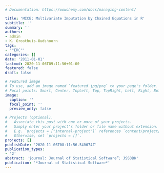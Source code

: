 ```yaml
---
# Documentation: https://wowchemy.com/docs/managing-content/

title: 'MICE: Multivariate Imputation by Chained Equations in R'
subtitle: ''
summary: ''
authors:
- admin
- K. Groothuis-Oudshoorn
tags:
- '"ERC"'
categories: []
date: '2011-01-01'
lastmod: 2020-11-06T09:11:56+01:00
featured: false
draft: false

# Featured image
# To use, add an image named `featured.jpg/png` to your page's folder.
# Focal points: Smart, Center, TopLeft, Top, TopRight, Left, Right, BottomLeft, Bottom, BottomRight.
image:
  caption: ''
  focal_point: ''
  preview_only: false

# Projects (optional).
#   Associate this post with one or more of your projects.
#   Simply enter your project's folder or file name without extension.
#   E.g. `projects = ["internal-project"]` references `content/project/deep-learning/index.md`.
#   Otherwise, set `projects = []`.
projects: []
publishDate: '2020-11-06T08:11:56.540674Z'
publication_types:
- '2'
abstract: 'journal: Journal of Statistical Software”; JSSOBK'
publication: '*Journal of Statistical Software*'
---
```

